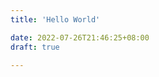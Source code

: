 ```yaml
---
title: 'Hello World'

date: 2022-07-26T21:46:25+08:00
draft: true

---
```


<!-- This file shouldn't be deleted. It's used to disable the `post/index.html` page. -->
<!-- We should set this md file to be a draft. Because we don't want to have `post/index.html`. -->
